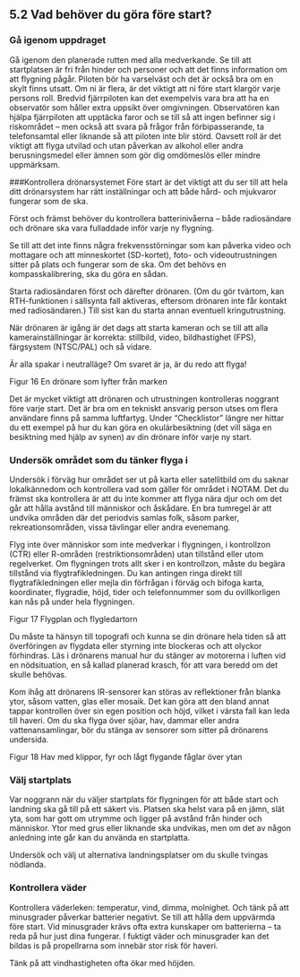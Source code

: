 ## 5.2 Vad behöver du göra före start?
### Gå igenom uppdraget
Gå igenom den planerade rutten med alla medverkande. Se till att startplatsen är fri från
hinder och personer och att det finns information om att flygning pågår. Piloten bör ha
varselväst och det är också bra om en skylt finns utsatt. Om ni är flera, är det viktigt att ni
före start klargör varje persons roll. Bredvid fjärrpiloten kan det exempelvis vara bra att ha en
observatör som håller extra uppsikt över omgivningen. Observatören kan hjälpa fjärrpiloten
att upptäcka faror och se till så att ingen befinner sig i riskområdet – men också att svara på
frågor från förbipasserande, ta telefonsamtal eller liknande så att piloten inte blir störd.
Oavsett roll är det viktigt att flyga utvilad och utan påverkan av alkohol eller andra
berusningsmedel eller ämnen som gör dig omdömeslös eller mindre uppmärksam.

###Kontrollera drönarsystemet
Före start är det viktigt att du ser till att hela ditt drönarsystem har rätt inställningar och att
både hård- och mjukvaror fungerar som de ska.

Först och främst behöver du kontrollera batterinivåerna – både radiosändare och drönare ska
vara fulladdade inför varje ny flygning.

Se till att det inte finns några frekvensstörningar som kan påverka video och mottagare och
att minneskortet (SD-kortet), foto- och videoutrustningen sitter på plats och fungerar som de
ska. Om det behövs en kompasskalibrering, ska du göra en sådan.

Starta radiosändaren först och därefter drönaren. (Om du gör tvärtom, kan RTH-funktionen i
sällsynta fall aktiveras, eftersom drönaren inte får kontakt med radiosändaren.) Till sist kan
du starta annan eventuell kringutrustning.

När drönaren är igång är det dags att starta kameran och se till att alla kamerainställningar är
korrekta: stillbild, video, bildhastighet (FPS), färgsystem (NTSC/PAL) och så vidare.

Är alla spakar i neutralläge? Om svaret är ja, är du redo att flyga!

Figur 16 En drönare som lyfter från marken

Det är mycket viktigt att drönaren och utrustningen kontrolleras noggrant före varje start.
Det är bra om en tekniskt ansvarig person utses om flera användare finns på samma
luftfartyg. Under “Checklistor” längre ner hittar du ett exempel på hur du kan göra en
okulärbesiktning (det vill säga en besiktning med hjälp av synen) av din drönare inför varje ny
start.

### Undersök området som du tänker flyga i
Undersök i förväg hur området ser ut på karta eller satellitbild om du saknar lokalkännedom
och kontrollera vad som gäller för området i NOTAM. Det du främst ska kontrollera är att du
inte kommer att flyga nära djur och om det går att hålla avstånd till människor och åskådare.
En bra tumregel är att undvika områden där det periodvis samlas folk, såsom parker,
rekreationsområden, vissa tävlingar eller andra evenemang.

Flyg inte över människor som inte medverkar i flygningen, i kontrollzon (CTR) eller R-områden
(restriktionsområden) utan tillstånd eller utom regelverket. Om flygningen trots allt sker i en
kontrollzon, måste du begära tillstånd via flygtrafikledningen. Du kan antingen ringa direkt till
flygtrafikledningen eller mejla din förfrågan i förväg och bifoga karta, koordinater, flygradie,
höjd, tider och telefonnummer som du ovillkorligen kan nås på under hela flygningen.

Figur 17 Flygplan och flygledartorn

Du måste ta hänsyn till topografi och kunna se din drönare hela tiden så att överföringen av
flygdata eller styrning inte blockeras och att olyckor förhindras. Läs i drönarens manual hur
du stänger av motorerna i luften vid en nödsituation, en så kallad planerad krasch, för att
vara beredd om det skulle behövas.

Kom ihåg att drönarens IR-sensorer kan störas av reflektioner från blanka ytor, såsom vatten,
glas eller mosaik. Det kan göra att den bland annat tappar kontrollen över sin egen position
och höjd, vilket i värsta fall kan leda till haveri. Om du ska flyga över sjöar, hav, dammar eller
andra vattenansamlingar, bör du stänga av sensorer som sitter på drönarens undersida.

Figur 18 Hav med klippor, fyr och lågt flygande fåglar över ytan

### Välj startplats
Var noggrann när du väljer startplats för flygningen för att både start och landning ska gå till
på ett säkert vis. Platsen ska helst vara på en jämn, slät yta, som har gott om utrymme och
ligger på avstånd från hinder och människor. Ytor med grus eller liknande ska undvikas, men
om det av någon anledning inte går kan du använda en startplatta.

Undersök och välj ut alternativa landningsplatser om du skulle tvingas nödlanda.

### Kontrollera väder
Kontrollera väderleken: temperatur, vind, dimma, molnighet. Och tänk på att minusgrader
påverkar batterier negativt. Se till att hålla dem uppvärmda före start. Vid minusgrader krävs
ofta extra kunskaper om batterierna – ta reda på hur just dina fungerar. I fuktigt väder och
minusgrader kan det bildas is på propellrarna som innebär stor risk för haveri.

Tänk på att vindhastigheten ofta ökar med höjden.